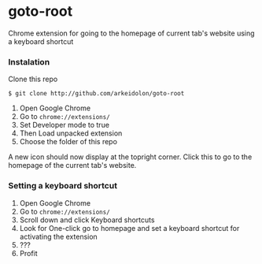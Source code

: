 goto-root
=========

Chrome extension for going to the homepage of current tab's website using a keyboard shortcut

### Instalation

Clone this repo

    $ git clone http://github.com/arkeidolon/goto-root

1. Open Google Chrome 
2. Go to `chrome://extensions/`
3. Set Developer mode to true
4. Then Load unpacked extension
5. Choose the folder of this repo

A new icon should now display at the topright corner. Click this to go to the homepage of the current tab's website.

### Setting a keyboard shortcut

1. Open Google Chrome 
2. Go to `chrome://extensions/`
3. Scroll down and click Keyboard shortcuts
4. Look for One-click go to homepage and set a keyboard shortcut for activating the extension
5. ???
6. Profit
